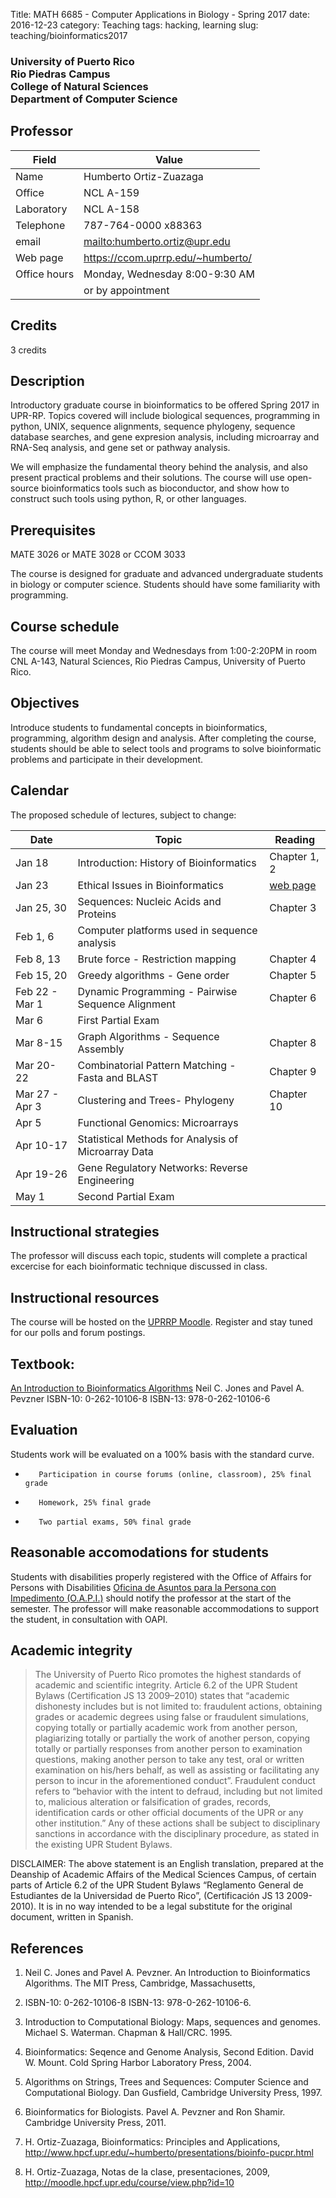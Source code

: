 Title: MATH 6685 - Computer Applications in Biology - Spring 2017
date: 2016-12-23
category: Teaching
tags: hacking, learning
slug: teaching/bioinformatics2017

<h3>
University of Puerto Rico<br>
Rio Piedras Campus<br>
College of Natural Sciences<br>
Department of Computer Science<br>
</h3>

## Professor

| Field | Value |
|-----|-----|
| Name         | Humberto Ortiz-Zuazaga              |
| Office       | NCL A-159                           |
| Laboratory   | NCL A-158                           |
| Telephone    | 787-764-0000 x88363                 |
| email        | <mailto:humberto.ortiz@upr.edu>     |
| Web page     | <https://ccom.uprrp.edu/~humberto/> |
| Office hours | Monday, Wednesday 8:00-9:30 AM      |
|              | or by appointment                   |

## Credits

3 credits

## Description

Introductory graduate course in bioinformatics to be offered Spring
2017 in UPR-RP. Topics covered will include biological sequences,
programming in python, UNIX, sequence alignments, sequence phylogeny,
sequence database searches, and gene expresion analysis, including
microarray and RNA-Seq analysis, and gene set or pathway analysis.

We will emphasize the fundamental theory behind the analysis, and also
present practical problems and their solutions. The course will use
open-source bioinformatics tools such as bioconductor, and show how to
construct such tools using python, R, or other languages.

## Prerequisites

MATE 3026 or MATE 3028 or CCOM 3033

The course is designed for graduate and advanced undergraduate
students in biology or computer science. Students should have some
familiarity with programming.

## Course schedule

The course will meet Monday and Wednesdays from 1:00-2:20PM in room
CNL A-143, Natural Sciences, Rio Piedras Campus, University of Puerto
Rico.

## Objectives

Introduce students to fundamental concepts in bioinformatics,
programming, algorithm design and analysis. After completing the course,
students should be able to select tools and programs to solve
bioinformatic problems and participate in their development.

## Calendar

The proposed schedule of lectures, subject to change:

| Date     | Topic           | Reading |
|----------|-----------------|---------|
| Jan 18 | Introduction: History of Bioinformatics | Chapter 1, 2 | 
| Jan 23 |	  Ethical Issues in Bioinformatics | [web page](http://www.hpcf.upr.edu/~humberto/presentations/bioethics.html) |
| Jan 25, 30 |	  Sequences: Nucleic Acids and Proteins | Chapter 3 |
| Feb 1, 6 |	  Computer platforms used in sequence analysis | |
| Feb 8, 13 |	  Brute force - Restriction mapping | Chapter 4 |
| Feb 15, 20 | 	  Greedy algorithms - Gene order | Chapter 5 |
| Feb 22 - Mar 1 | Dynamic Programming - Pairwise Sequence Alignment | Chapter 6 |
| Mar 6 |	  First Partial Exam | |
| Mar 8-15 |	  Graph Algorithms - Sequence Assembly | Chapter 8 |
| Mar 20-22 |	  Combinatorial Pattern Matching - Fasta and BLAST | Chapter 9 |
| Mar 27 - Apr 3 | Clustering and Trees- Phylogeny | Chapter 10 |
| Apr 5 |	  Functional Genomics: Microarrays | |
| Apr 10-17 | Statistical Methods for Analysis of Microarray Data | |
| Apr 19-26 | Gene Regulatory Networks: Reverse Engineering | |
| May 1 |	  Second Partial Exam | |

## Instructional strategies

The professor will discuss each topic, students will complete a
practical excercise for each bioinformatic technique discussed in
class.

## Instructional resources

The course will be hosted on the
[UPRRP Moodle](https://online.uprrp.edu/). Register and stay tuned for
our polls and forum postings.

## Textbook:

<a href="http://www.bioalgorithms.info/">An Introduction to Bioinformatics Algorithms</a>
Neil C. Jones and Pavel A. Pevzner
ISBN-10:
0-262-10106-8
ISBN-13:
978-0-262-10106-6 

## Evaluation

Students work will be evaluated on a 100% basis with the standard curve.

-        Participation in course forums (online, classroom), 25% final grade
-        Homework, 25% final grade
-        Two partial exams, 50% final grade


## Reasonable accomodations for students

Students with disabilities properly registered with the Office of
Affairs for Persons with Disabilities
[Oficina de Asuntos para la Persona con Impedimento (O.A.P.I.)](http://estudiantes.uprrp.edu/impedimentos/impedimentos.php)
should notify the professor at the start of the semester. The
professor will make reasonable accommodations to support the student,
in consultation with OAPI.

## Academic integrity

>    The University of Puerto Rico promotes the highest standards of
>    academic and scientific integrity. Article 6.2 of the UPR Student
>    Bylaws (Certification JS 13 2009–2010) states that “academic
>    dishonesty includes but is not limited to: fraudulent actions,
>    obtaining grades or academic degrees using false or fraudulent
>    simulations, copying totally or partially academic work from
>    another person, plagiarizing totally or partially the work of
>    another person, copying totally or partially responses from
>    another person to examination questions, making another person to
>    take any test, oral or written examination on his/hers behalf, as
>    well as assisting or facilitating any person to incur in the
>    aforementioned conduct”. Fraudulent conduct refers to “behavior
>    with the intent to defraud, including but not limited to,
>    malicious alteration or falsification of grades, records,
>    identification cards or other official documents of the UPR or
>    any other institution.” Any of these actions shall be subject to
>    disciplinary sanctions in accordance with the disciplinary
>    procedure, as stated in the existing UPR Student Bylaws.

DISCLAIMER: The above statement is an English translation, prepared at
the Deanship of Academic Affairs of the Medical Sciences Campus, of
certain parts of Article 6.2 of the UPR Student Bylaws “Reglamento
General de Estudiantes de la Universidad de Puerto Rico”,
(Certificación JS 13 2009-2010). It is in no way intended to be a
legal substitute for the original document, written in Spanish.

## References

1. Neil C. Jones and Pavel A. Pevzner. An Introduction to
Bioinformatics Algorithms. The MIT Press, Cambridge, Massachusetts,
2004. ISBN-10: 0-262-10106-8 ISBN-13: 978-0-262-10106-6.

1. Introduction to Computational Biology: Maps, sequences and
genomes. Michael S. Waterman. Chapman & Hall/CRC. 1995.

1. Bioinformatics: Seqence and Genome Analysis, Second Edition. David
W. Mount. Cold Spring Harbor Laboratory Press, 2004.

1. Algorithms on Strings, Trees and Sequences: Computer Science and
Computational Biology. Dan Gusfield, Cambridge University Press, 1997.

1. Bioinformatics for Biologists. Pavel A. Pevzner and Ron
Shamir. Cambridge University Press, 2011.

1. H. Ortiz-Zuazaga, Bioinformatics: Principles and Applications,
<http://www.hpcf.upr.edu/~humberto/presentations/bioinfo-pucpr.html>

1. H. Ortiz-Zuazaga, Notas de la clase, presentaciones, 2009,
<http://moodle.hpcf.upr.edu/course/view.php?id=10>
